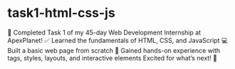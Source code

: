 # task1-html-css-js
🚀 Completed Task 1 of my 45-day Web Development Internship at ApexPlanet! ✅ Learned the fundamentals of HTML, CSS, and JavaScript 💻 Built a basic web page from scratch 🧠 Gained hands-on experience with tags, styles, layouts, and interactive elements  Excited for what’s next! 💪 
